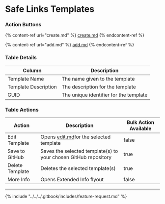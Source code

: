 # Safe Links Templates

### Action Buttons

{% content-ref url="create.md" %}
[create.md](create.md)
{% endcontent-ref %}

{% content-ref url="add.md" %}
[add.md](add.md)
{% endcontent-ref %}

### Table Details

| Column               | Description                            |
| -------------------- | -------------------------------------- |
| Template Name        | The name given to the template         |
| Template Description | The description for the template       |
| GUID                 | The unique identifier for the template |

### Table Actions

<table><thead><tr><th>Action</th><th>Description</th><th data-type="checkbox">Bulk Action Available</th></tr></thead><tbody><tr><td>Edit Template</td><td>Opens <a data-mention href="edit.md">edit.md</a>for the selected template</td><td>false</td></tr><tr><td>Save to GitHub</td><td>Saves the selected template(s) to your chosen GitHub repository</td><td>true</td></tr><tr><td>Delete Template</td><td>Deletes the selected template(s)</td><td>true</td></tr><tr><td>More Info</td><td>Opens Extended Info flyout</td><td>false</td></tr></tbody></table>

***

{% include "../../../.gitbook/includes/feature-request.md" %}
